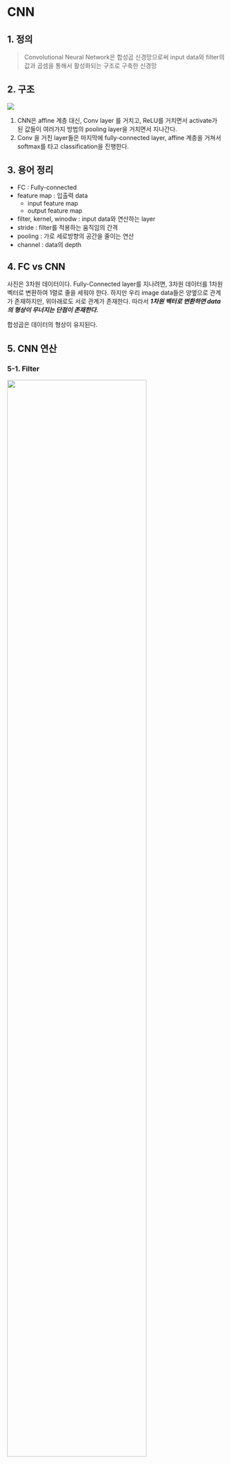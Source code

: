 # CNN

## 1. 정의

> Convolutional Neural Network은 합성곱 신경망으로써 input data와 filter의 값과 곱셈을 통해서 활성화되는 구조로 구축한 신경망

## 2. 구조

<img src="../image/cnn_architecture.png">

1. CNN은 affine 계층 대신, Conv layer 를 거치고, ReLU를 거치면서 activate가 된 값들이 여러가지 방법의 pooling layer을 거치면서 지나간다.
2. Conv 을 거친 layer들은 마지막에 fully-connected layer, affine 계층을 거쳐서 softmax를 타고 classification을 진행한다.

## 3. 용어 정리

- FC : Fully-connected
- feature map : 입출력 data
  - input feature map
  - output feature map
- filter, kernel, winodw : input data와 연산하는 layer
- stride : filter를 적용하는 움직임의 간격
- pooling : 가로 세로방향의 공간을 줄이는 연산
- channel : data의 depth

## 4. FC vs CNN

사진은 3차원 데이터이다. Fully-Connected layer를 지나려면, 3차원 데이터를 1차원 벡터로 변환하여 1렬로 줄을 세워야 한다. 하지만 우리 image data들은 양옆으로 관계가 존재하지만, 위아래로도 서로 관계가 존재한다. 따라서 _**1차원 벡터로 변환하면 data의 형상이 무너지는 단점이 존재한다.**_

합성곱은 데이터의 형상이 유지된다.

## 5. CNN 연산

### 5-1. Filter

<img src="../image/cnn_calculation.png" width = 80%>

- 4*4 행렬은 _**input feature map**_ 이다.
- 3*3 회색 행렬은 _**filter, kernel, window**_ 라고 한다.
- 2*2 행렬은 _**output feature map**_ 이다.

_**CNN에서는 filter 안에 들어있는 수들이 weight 값이 된다.**_

<img src="../image/cnn_bias.PNG" width = 80%>

bias 같은 경우는 _**broadcast**_ 를 통해서 output feature map에 적용이 된다.

#### CNN calculation example

<img src="../image/cnn_calculation-total.gif">

### 5-2. padding

<img src="../image/cnn_padding.png" width = 80%>

> padding은 합성곱 연산을 하기 전에, input feature map의 테두리 크기를 늘리는 작업이다.

테두리에 data를 채울 때는, 0으로 채우기도 한다.

#### 목적

본래 목적은 Conv layer를 거치면서 _**output feature map의 크기가 줄어들지 않고, 일정한 size로 만드는 역할을 한다.**_

### 5-3. stride

> filter를 적용하는 움직임의 간격

<img src="../image/cnn_stride.png" width = 80%>

stride가 2로 window를 옮길 때의 그림

### 5-4. output size 계산방법

$$OH = \frac{H+2P-FH}{S} + 1$$
$$OW = \frac{W+2P-FW}{S} + 1$$

출력크기가 정수가 아니면, 오류를 내는 대응을 해야한다. 하지만 다른 프레임워크에서는 가까운 정수로 반올림하거나, 특별한 에러를 내지않고 진행하도록 구현하는 경우도 있다.

### 5-5. Pooling

<img src="../image/cnn_pooling.png" width = 80%>

> 가로 세로 방형의 공간을 줄이는 연산이다.

위의 그림은 window size를 2*2로 설정하였고, stride도 2로 설정되어 연산하는 과정이다. 보통 _**통상적으로 window size와 stride를 동일하게 설정**_ 한다.

### Pooling 특징

1. 학습해야야할 parameter가 없다.
   - Max 값을 취할지
   - Min 값을 취할지
   - Average 값을 취할지
2. channel 수가 변하지 않는다. channel마다 독립적으로 계산하기 때문이다.
3. input의 변화에 크게 영향을 받지 않는다. 
   - 데이터에 따라 다르기는 하지만, 통상적으로 pooling에서는 어차피 max를 뽑기 때문에, max 값이 바뀌지만 않으면 어차피 pooling 결과값은 동일하다.

## 6. CNN 3차원 연산

<img src="../image/cnn_3d.png" width = 70%>

_**filter의 channel수를 input data의 channel의 수에 맞게 쌓아야한다.**_ data들의 shape 을 망가뜨리지 않고 data들의 상관관계를 파악할 수 있다.

### Batch 처리까지한 CNN

<img src="../image/cnn_3d-2.png" width = 120%>

한번에 N개의 data를 다루는 연산이다.

## 7. CNN visualization

### 7-1. filter weight 학습하기 전, 후

<img src="../image/cnn_weight-visualization.png">

filter의 weight들이 학습하기 전에는 형태를 알아보기 힘들다가, 학습 후에는 규칙성 있는 이미지로 변화하였다.

### 7-2. filter weight의 의미

<img src="../image/cnn_weight-visualization-2.png">

학습된 filter들을 image에 씌워보았더니, 각각 filter가 의미하는 부분이 명확하게 보이는 것을 볼수 있다.

### 7-3. depth 에 따흔 추출 정보의 변화

<img src="../image/cnn_depth.png">

> depth가 깊어질수록, 추출되는 정보가 더 추상화된다!

Deep Learning의 흥미로운 점은, 위와 같이 CNN을 depth가 깊도록 여러층을 쌓으면, 층이 깊어지면서 더 복잡하고 추상화된 값이 추출된다는 것이다. 처음 층은 간단한 edge에 반응하고, 그 다음층은 texture, 그 다음층은 더 복잡한 사물의 일부에 반응하였다.

즉, _**층이 깊어지면서 좀 더 추상화된 값, 단순한 모양에서 고급 정보로 변화해간다. 사물의 의미를 이해하도록 변화한다는 것이다.**_